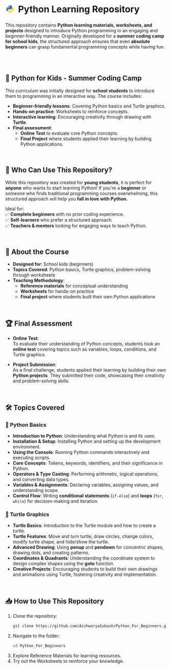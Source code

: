 <h1>
  <div style="display: inline-flex; align-items: center; gap: 10px;">
    <img src="https://github.com/devicons/devicon/blob/master/icons/python/python-original.svg" width="30" height="30" title="Python" alt="Python"/>
    <span style="display: inline-block; line-height: 1;">Python Learning Repository</span>
  </div>
</h1>

This repository contains **Python learning materials, worksheets, and projects** designed to introduce Python programming in an engaging and beginner-friendly manner. Originally developed for a **summer coding camp for school kids**, the structured approach ensures that even **absolute beginners** can grasp fundamental programming concepts while having fun.  

<br />
<br />

## 🐍 Python for Kids - Summer Coding Camp  

This curriculum was initially designed for **school students** to introduce them to programming in an interactive way. The course includes:  

- **Beginner-friendly lessons**: Covering Python basics and Turtle graphics.  
- **Hands-on practice**: Worksheets to reinforce concepts.  
- **Interactive learning**: Encouraging creativity through drawing with **Turtle**.  
- **Final assessment**:  
  - **Online Test** to evaluate core Python concepts.  
  - **Final Project** where students applied their learning by building Python applications.  

<br />

## 🚀 Who Can Use This Repository?  

While this repository was created for **young students**, it is perfect for **anyone** who wants to start learning Python! If you're a **beginner** or someone who finds traditional programming courses overwhelming, this structured approach will help you **fall in love with Python.**  

Ideal for:  
✅ **Complete beginners** with no prior coding experience.  
✅ **Self-learners** who prefer a structured approach.  
✅ **Teachers & mentors** looking for engaging ways to teach Python.  

<br />

## 📌 About the Course  

- **Designed for**: School kids (beginners)  
- **Topics Covered**: Python basics, Turtle graphics, problem-solving through worksheets  
- **Teaching Methodology**:  
  - **Reference materials** for conceptual understanding  
  - **Worksheets** for hands-on practice  
  - **Final project** where students built their own Python applications  

<br />

## 🏆 Final Assessment  

- **Online Test**:  
  To evaluate their understanding of Python concepts, students took an **online test** covering topics such as variables, loops, conditions, and Turtle graphics.  

- **Project Submission**:  
  As a final challenge, students applied their learning by building their own **Python projects**. They submitted their code, showcasing their creativity and problem-solving skills.  

<br />

## 🛠 Topics Covered  

### 🎯 Python Basics  
- **Introduction to Python**: Understanding what Python is and its uses.  
- **Installation & Setup**: Installing Python and setting up the development environment.  
- **Using the Console**: Running Python commands interactively and executing scripts.  
- **Core Concepts**: Tokens, keywords, identifiers, and their significance in Python.  
- **Operators & Type Casting**: Performing arithmetic, logical operations, and converting data types.  
- **Variables & Assignments**: Declaring variables, assigning values, and understanding scope.  
- **Control Flow**: Writing **conditional statements** (`if-else`) and **loops** (`for`, `while`) for decision-making and iteration.   

### 🎨 Turtle Graphics  
- **Turtle Basics**: Introduction to the Turtle module and how to create a turtle.  
- **Turtle Features**: Move and turn turtle, draw circles, change colors, modify turtle shape, and hide/show the turtle.  
- **Advanced Drawing**: Using **penup** and **pendown** for concentric shapes, drawing dots, and creating patterns.  
- **Coordinates & Quadrants**: Understanding the coordinate system to design complex shapes using the **goto** function.  
- **Creative Projects**: Encouraging students to build their own drawings and animations using Turtle, fostering creativity and implementation.  


<br />

## 📥 How to Use This Repository  

1. Clone the repository:  
   ```bash
   git clone https://github.com/AishwaryaSubash/Python_For_Beginners.git
   ```
2. Navigate to the folder:
   ```bash
   cd Python_For_Beginners
   ```
3. Explore Reference Materials for learning resources.
4. Try out the Worksheets to reinforce your knowledge.
